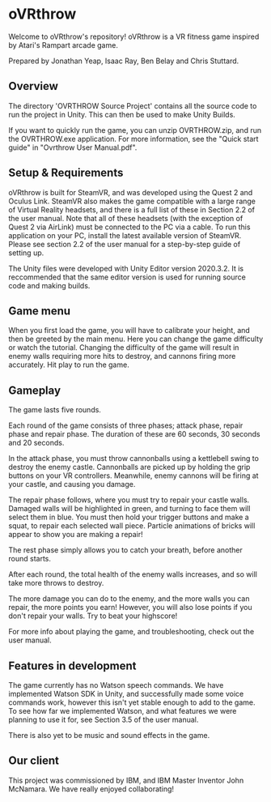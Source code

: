 # oVRthrow

Welcome to oVRthrow's repository! oVRthrow is a VR fitness game inspired by Atari's Rampart arcade game.

Prepared by Jonathan Yeap, Isaac Ray, Ben Belay and Chris Stuttard.

## Overview

The directory 'OVRTHROW Source Project' contains all the source code to run the project in Unity. This can then be used to make Unity Builds.

If you want to quickly run the game, you can unzip OVRTHROW.zip, and run the OVRTHROW.exe application. For more information, see the "Quick start guide" in "Ovrthrow User Manual.pdf".

## Setup & Requirements

oVRthrow is built for SteamVR, and was developed using the Quest 2 and Oculus Link. SteamVR also makes the game compatible with a large range of Virtual Reality headsets, and there is a full list of these in Section 2.2 of the user manual. Note that all of these headsets (with the exception of Quest 2 via AirLink) must be connected to the PC via a cable. To run this application on your PC, install the latest available version of SteamVR. Please see section 2.2 of the user manual for a step-by-step guide of setting up.

The Unity files were developed with Unity Editor version 2020.3.2. It is reccommended that the same editor version is used for running source code and making builds.

## Game menu

When you first load the game, you will have to calibrate your height, and then be greeted by the main menu. Here you can change the game difficulty or watch the tutorial. Changing the difficulty of the game will result in enemy walls requiring more hits to destroy, and cannons firing more accurately. Hit play to run the game. 

## Gameplay

The game lasts five rounds.

Each round of the game consists of three phases; attack phase, repair phase and repair phase. The duration of these are 60 seconds, 30 seconds and 20 seconds. 

In the attack phase, you must throw cannonballs using a kettlebell swing to destroy the enemy castle. Cannonballs are picked up by holding the grip buttons on your VR controllers. Meanwhile, enemy cannons will be firing at your castle, and causing you damage.

The repair phase follows, where you must try to repair your castle walls. Damaged walls will be highlighted in green, and turning to face them will select them in blue. You must then hold your trigger buttons and make a squat, to repair each selected wall piece. Particle animations of bricks will appear to show you are making a repair!

The rest phase simply allows you to catch your breath, before another round starts.

After each round, the total health of the enemy walls increases, and so will take more throws to destroy.

The more damage you can do to the enemy, and the more walls you can repair, the more points you earn! However, you will also lose points if you don't repair your walls. Try to beat your highscore!

For more info about playing the game, and troubleshooting, check out the user manual. 

## Features in development

The game currently has no Watson speech commands. We have implemented Watson SDK in Unity, and successfully made some voice commands work, however this isn't yet stable enough to add to the game. To see how far we implemented Watson, and what features we were planning to use it for, see Section 3.5 of the user manual.

There is also yet to be music and sound effects in the game.

## Our client

This project was commissioned by IBM, and IBM Master Inventor John McNamara. We have really enjoyed collaborating!












